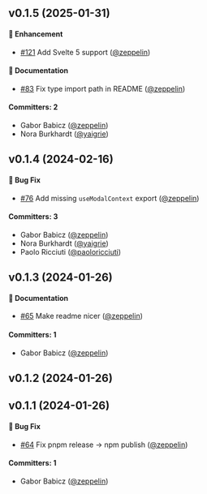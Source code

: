 



## v0.1.5 (2025-01-31)

#### :rocket: Enhancement
* [#121](https://github.com/mainmatter/svelte-promise-modals/pull/121) Add Svelte 5 support ([@zeppelin](https://github.com/zeppelin))

#### :memo: Documentation
* [#83](https://github.com/mainmatter/svelte-promise-modals/pull/83) Fix type import path in README ([@zeppelin](https://github.com/zeppelin))

#### Committers: 2
- Gabor Babicz ([@zeppelin](https://github.com/zeppelin))
- Nora Burkhardt ([@yaigrie](https://github.com/yaigrie))

## v0.1.4 (2024-02-16)

#### :bug: Bug Fix
* [#76](https://github.com/mainmatter/svelte-promise-modals/pull/76) Add missing `useModalContext` export ([@zeppelin](https://github.com/zeppelin))

#### Committers: 3
- Gabor Babicz ([@zeppelin](https://github.com/zeppelin))
- Nora Burkhardt ([@yaigrie](https://github.com/yaigrie))
- Paolo Ricciuti ([@paoloricciuti](https://github.com/paoloricciuti))

## v0.1.3 (2024-01-26)

#### :memo: Documentation
* [#65](https://github.com/mainmatter/svelte-promise-modals/pull/65) Make readme nicer ([@zeppelin](https://github.com/zeppelin))

#### Committers: 1
- Gabor Babicz ([@zeppelin](https://github.com/zeppelin))

## v0.1.2 (2024-01-26)

## v0.1.1 (2024-01-26)

#### :bug: Bug Fix
* [#64](https://github.com/mainmatter/svelte-promise-modals/pull/64) Fix pnpm release → npm publish ([@zeppelin](https://github.com/zeppelin))

#### Committers: 1
- Gabor Babicz ([@zeppelin](https://github.com/zeppelin))

